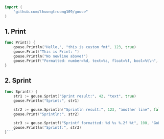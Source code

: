 
# <Badge style='font-size: 1.8rem; text-shadow: 1px 1px 2px rgba(0, 0, 0, 0.3); padding: 0.35rem 0.75rem 0.35rem 0;' type='info' text='🔖 Print' />


```go
import (
	"github.com/thuongtruong109/gouse")
```

## 1. Print



```go
func Print() {
	gouse.Println("Hello,", "this is custom fmt", 123, true)
	gouse.Print("This is Print: ")
	gouse.Println("No newline above!")
	gouse.Printf("Formatted: number=%d, text=%s, float=%f, bool=%t\n", 42, "Golang", 3.14159, true)
}```

## 2. Sprint



```go
func Sprint() {
	str1 := gouse.Sprint("Sprint result:", 42, "text", true)
	gouse.Println("Sprint:", str1)

	str2 := gouse.Sprintln("Sprintln result:", 123, "another line", false)
	gouse.Print("Sprintln:", str2)

	str3 := gouse.Sprintf("Sprintf formatted: %d %s %.2f %t", 100, "GoLang", 1.23, false)
	gouse.Println("Sprintf:", str3)
} ```
